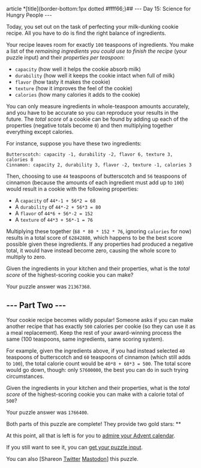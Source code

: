 
article \*[title]{border-bottom:1px dotted #ffff66;}## --- Day 15: Science for Hungry People ---

Today, you set out on the task of perfecting your milk-dunking cookie recipe. All you have to do is find the right balance of ingredients.


Your recipe leaves room for exactly `100` teaspoons of ingredients. You make a list of the *remaining ingredients you could use to finish the recipe* (your puzzle input) and their *properties per teaspoon*:


* `capacity` (how well it helps the cookie absorb milk)
* `durability` (how well it keeps the cookie intact when full of milk)
* `flavor` (how tasty it makes the cookie)
* `texture` (how it improves the feel of the cookie)
* `calories` (how many calories it adds to the cookie)


You can only measure ingredients in whole-teaspoon amounts accurately, and you have to be accurate so you can reproduce your results in the future. The *total score* of a cookie can be found by adding up each of the properties (negative totals become `0`) and then multiplying together everything except calories.


For instance, suppose you have these two ingredients:



```
Butterscotch: capacity -1, durability -2, flavor 6, texture 3, calories 8
Cinnamon: capacity 2, durability 3, flavor -2, texture -1, calories 3

```

Then, choosing to use `44` teaspoons of butterscotch and `56` teaspoons of cinnamon (because the amounts of each ingredient must add up to `100`) would result in a cookie with the following properties:


* A `capacity` of `44*-1 + 56*2 = 68`
* A `durability` of `44*-2 + 56*3 = 80`
* A `flavor` of `44*6 + 56*-2 = 152`
* A `texture` of `44*3 + 56*-1 = 76`


Multiplying these together (`68 * 80 * 152 * 76`, ignoring `calories` for now) results in a total score of `62842880`, which happens to be the best score possible given these ingredients. If any properties had produced a negative total, it would have instead become zero, causing the whole score to multiply to zero.


Given the ingredients in your kitchen and their properties, what is the *total score* of the highest-scoring cookie you can make?



Your puzzle answer was `21367368`.

## --- Part Two ---

Your cookie recipe becomes wildly popular! Someone asks if you can make another recipe that has exactly `500` calories per cookie (so they can use it as a meal replacement). Keep the rest of your award-winning process the same (100 teaspoons, same ingredients, same scoring system).


For example, given the ingredients above, if you had instead selected `40` teaspoons of butterscotch and `60` teaspoons of cinnamon (which still adds to `100`), the total calorie count would be `40*8 + 60*3 = 500`. The total score would go down, though: only `57600000`, the best you can do in such trying circumstances.


Given the ingredients in your kitchen and their properties, what is the *total score* of the highest-scoring cookie you can make with a calorie total of `500`?



Your puzzle answer was `1766400`.

Both parts of this puzzle are complete! They provide two gold stars: \*\*


At this point, all that is left is for you to [admire your Advent calendar](/2015).


If you still want to see it, you can [get your puzzle input](15/input).


You can also [Shareon
 [Twitter](https://twitter.com/intent/tweet?text=I%27ve+completed+%22Science+for+Hungry+People%22+%2D+Day+15+%2D+Advent+of+Code+2015&url=https%3A%2F%2Fadventofcode%2Ecom%2F2015%2Fday%2F15&related=ericwastl&hashtags=AdventOfCode)
[Mastodon](javascript:void(0);)] this puzzle.


